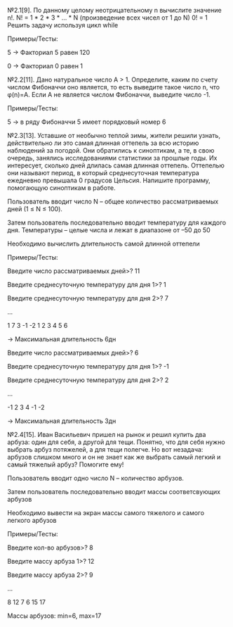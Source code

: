 №2.1[9]. По данному целому неотрицательному n вычислите значение n!. N! = 1 * 2 * 3 * … * N (произведение всех чисел от 1 до N) 0! = 1 Решить задачу используя цикл while

Примеры/Тесты:

5 -> Факториал 5 равен 120

0 -> Факториал 0 равен 1

№2.2[11]. Дано натуральное число A > 1. Определите, каким по счету числом Фибоначчи оно является, то есть выведите такое число n, что φ(n)=A. Если А не является числом Фибоначчи, выведите число -1.

Примеры/Тесты:

5 -> в ряду Фибоначчи 5 имеет порядковый номер 6

№2.3[13]. Уставшие от необычно теплой зимы, жители решили узнать, действительно ли это самая длинная оттепель за всю историю наблюдений за погодой. Они обратились к синоптикам, а те, в свою очередь, занялись исследованиями статистики за прошлые годы. Их интересует, сколько дней длилась самая длинная оттепель. Оттепелью они называют период, в который среднесуточная температура ежедневно превышала 0 градусов Цельсия. Напишите программу, помогающую синоптикам в работе.

Пользователь вводит число N – общее количество рассматриваемых дней (1 ≤ N ≤ 100).

Затем пользователь последовательно вводит температуру для каждого дня. Температуры – целые числа и лежат в диапазоне от –50 до 50

Необходимо вычислить длительность самой длинной оттепели

Примеры/Тесты:

Введите число рассматриваемых дней>? 11

Введите среднесуточную температуру для дня 1>? 1

Введите среднесуточную температуру для дня 2>? 7

...

1 7 3 -1 -2 1 2 3 4 5 6

-> Максимальная длительность 6дн

Введите число рассматриваемых дней>? 6

Введите среднесуточную температуру для дня 1>? -1

Введите среднесуточную температуру для дня 2>? 2

...

-1 2 3 4 -1 -2

-> Максимальная длительность 3дн

№2.4[15]. Иван Васильевич пришел на рынок и решил купить два арбуза: один для себя, а другой для тещи. Понятно, что для себя нужно выбрать арбуз потяжелей, а для тещи полегче. Но вот незадача: арбузов слишком много и он не знает как же выбрать самый легкий и самый тяжелый арбуз? Помогите ему!

Пользователь вводит одно число N – количество арбузов.

Затем пользователь последовательно вводит массы соответсвующих арбузов

Необходимо вывести на экран массы самого тяжелого и самого легкого арбузов

Примеры/Тесты:

Введите кол-во арбузов>? 8

Введите массу арбуза 1>? 12

Введите массу арбуза 2>? 9

...

8 12 7 6 15 17

Массы арбузов: min=6, max=17